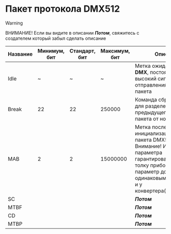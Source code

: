 # Пакет протокола DMX512
> [!WARNING]
> ВНИМАНИЕ! Если вы видите в описании ***Потом***, свяжитесь с создателем который забыл сделать описание


| Название | Минимум, бит | Стандарт, бит | Максимум, бит | Описание |
|--|--|--|--|--|
| Idle | ~ | ~ | ~ | Метка ожидания/**НЕТ DMX**, постоянный высокий сигнал до отправления нового пакета|
| Break | 22 | 22 | 250000 | Команда сброса, нужна для разделения предыдущего DMX512 пакета от нового |
| МАВ | 2 | 2 | 15000000 | Метка после Сброса, инициализация нового пакета DMX512, Внимание! Изменение параметра гарантировано собьет  с толку приборы, ведь параметр должен быть одинаковым и у прибора, и у конвертера(контроллера) |
| SC |  |  |  | ***Потом*** |
| MTBF |  |  |  | ***Потом*** |
| CD |  |  |  | ***Потом*** |
| MTBP |  |  |  | ***Потом*** |
